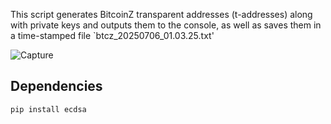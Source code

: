 This script generates BitcoinZ transparent addresses (t-addresses) along with private keys and outputs them to the console, as well as saves them in a time-stamped file `btcz_20250706_01.03.25.txt'

![Capture](https://github.com/user-attachments/assets/7371f927-d4e8-4715-b324-eb5054275d1a)

## Dependencies
```
pip install ecdsa
```
